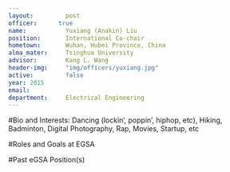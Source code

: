 ```yaml
---
layout:     	post
officer:      true
name:     	 	Yuxiang (Anakin) Liu
position: 		International Co-chair
hometown: 		Wuhan, Hubei Province, China
alma_mater: 	Tsinghua University
advisor: 		Kang L. Wang
header-img: 	"img/officers/yuxiang.jpg"
active: 		false
year: 2015
email: 			
department: 	Electrical Engineering
---
```


#Bio and Interests:
Dancing (lockin’, poppin’, hiphop, etc), Hiking, Badminton, Digital Photography, Rap, Movies, Startup, etc

#Roles and Goals at EGSA


#Past eGSA Position(s)
